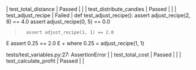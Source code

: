
| test_total_distance       | Passed |  |
| test_distribute_candies   | Passed |  |
| test_adjust_recipe        | Failed | def test_adjust_recipe():
        assert adjust_recipe(2, 8) == 4.0
        assert adjust_recipe(0, 5) == 0.0
>       assert adjust_recipe(1, 1) == 2.0
E       assert 0.25 == 2.0
E        +  where 0.25 = adjust_recipe(1, 1)

tests/test_variables.py:27: AssertionError |
| test_total_cost           | Passed |  |
| test_calculate_profit     | Passed |  |
